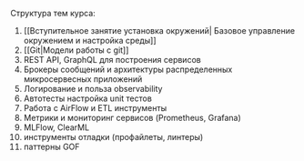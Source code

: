 Структура тем курса:
1) [[Вступительное занятие установка окружений| Базовое управление окружением и настройка среды]]
2) [[Git|Модели работы с git]]
3) REST API, GraphQL для построения сервисов
4) Брокеры сообщений и архитектуры распределенных микросервесных приложений
5) Логирование и польза observability
6) Автотесты настройка unit тестов
7) Работа с AirFlow и ETL инструменты 
8) Метрики и мониторинг сервисов (Prometheus, Grafana)
9) MLFlow, ClearML
10) инструменты отладки (профайлеты, линтеры)
11) паттерны GOF



